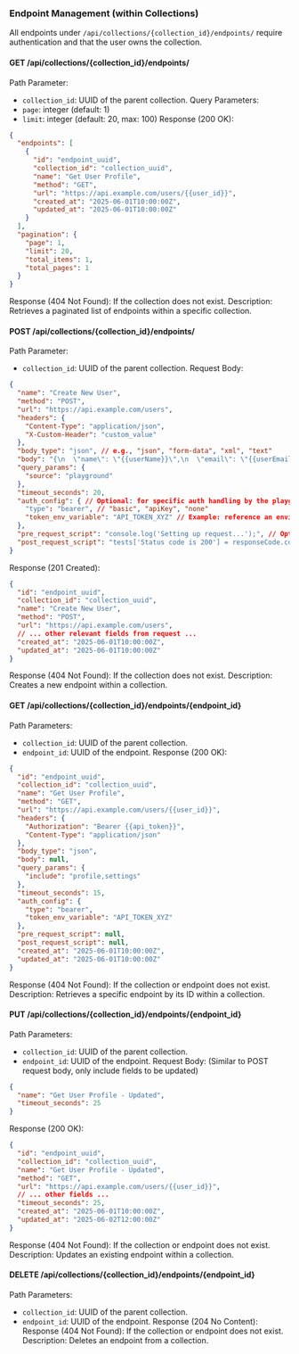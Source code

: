 ### Endpoint Management (within Collections)

All endpoints under `/api/collections/{collection_id}/endpoints/` require authentication and that the user owns the collection.

#### GET /api/collections/{collection_id}/endpoints/
Path Parameter:
- `collection_id`: UUID of the parent collection.
Query Parameters:
- `page`: integer (default: 1)
- `limit`: integer (default: 20, max: 100)
Response (200 OK):
```json
{
  "endpoints": [
    {
      "id": "endpoint_uuid",
      "collection_id": "collection_uuid",
      "name": "Get User Profile",
      "method": "GET",
      "url": "https://api.example.com/users/{{user_id}}",
      "created_at": "2025-06-01T10:00:00Z",
      "updated_at": "2025-06-01T10:00:00Z"
    }
  ],
  "pagination": {
    "page": 1,
    "limit": 20,
    "total_items": 1,
    "total_pages": 1
  }
}
```
Response (404 Not Found): If the collection does not exist.
Description: Retrieves a paginated list of endpoints within a specific collection.

#### POST /api/collections/{collection_id}/endpoints/
Path Parameter:
- `collection_id`: UUID of the parent collection.
Request Body:
```json
{
  "name": "Create New User",
  "method": "POST",
  "url": "https://api.example.com/users",
  "headers": {
    "Content-Type": "application/json",
    "X-Custom-Header": "custom_value"
  },
  "body_type": "json", // e.g., "json", "form-data", "xml", "text"
  "body": "{\n  \"name\": \"{{userName}}\",\n  \"email\": \"{{userEmail}}\"\n}",
  "query_params": {
    "source": "playground"
  },
  "timeout_seconds": 20,
  "auth_config": { // Optional: for specific auth handling by the playground for this request
    "type": "bearer", // "basic", "apiKey", "none"
    "token_env_variable": "API_TOKEN_XYZ" // Example: reference an environment variable
  },
  "pre_request_script": "console.log('Setting up request...');", // Optional JavaScript
  "post_request_script": "tests['Status code is 200'] = responseCode.code === 200;" // Optional JavaScript for tests
}
```
Response (201 Created):
```json
{
  "id": "endpoint_uuid",
  "collection_id": "collection_uuid",
  "name": "Create New User",
  "method": "POST",
  "url": "https://api.example.com/users",
  // ... other relevant fields from request ...
  "created_at": "2025-06-01T10:00:00Z",
  "updated_at": "2025-06-01T10:00:00Z"
}
```
Response (404 Not Found): If the collection does not exist.
Description: Creates a new endpoint within a collection.

#### GET /api/collections/{collection_id}/endpoints/{endpoint_id}
Path Parameters:
- `collection_id`: UUID of the parent collection.
- `endpoint_id`: UUID of the endpoint.
Response (200 OK):
```json
{
  "id": "endpoint_uuid",
  "collection_id": "collection_uuid",
  "name": "Get User Profile",
  "method": "GET",
  "url": "https://api.example.com/users/{{user_id}}",
  "headers": {
    "Authorization": "Bearer {{api_token}}",
    "Content-Type": "application/json"
  },
  "body_type": "json",
  "body": null,
  "query_params": {
    "include": "profile,settings"
  },
  "timeout_seconds": 15,
  "auth_config": {
    "type": "bearer",
    "token_env_variable": "API_TOKEN_XYZ"
  },
  "pre_request_script": null,
  "post_request_script": null,
  "created_at": "2025-06-01T10:00:00Z",
  "updated_at": "2025-06-01T10:00:00Z"
}
```
Response (404 Not Found): If the collection or endpoint does not exist.
Description: Retrieves a specific endpoint by its ID within a collection.

#### PUT /api/collections/{collection_id}/endpoints/{endpoint_id}
Path Parameters:
- `collection_id`: UUID of the parent collection.
- `endpoint_id`: UUID of the endpoint.
Request Body: (Similar to POST request body, only include fields to be updated)
```json
{
  "name": "Get User Profile - Updated",
  "timeout_seconds": 25
}
```
Response (200 OK):
```json
{
  "id": "endpoint_uuid",
  "collection_id": "collection_uuid",
  "name": "Get User Profile - Updated",
  "method": "GET",
  "url": "https://api.example.com/users/{{user_id}}",
  // ... other fields ...
  "timeout_seconds": 25,
  "created_at": "2025-06-01T10:00:00Z",
  "updated_at": "2025-06-02T12:00:00Z"
}
```
Response (404 Not Found): If the collection or endpoint does not exist.
Description: Updates an existing endpoint within a collection.

#### DELETE /api/collections/{collection_id}/endpoints/{endpoint_id}
Path Parameters:
- `collection_id`: UUID of the parent collection.
- `endpoint_id`: UUID of the endpoint.
Response (204 No Content):
Response (404 Not Found): If the collection or endpoint does not exist.
Description: Deletes an endpoint from a collection.
